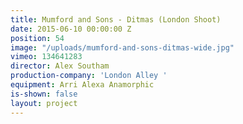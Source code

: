 ```yaml
---
title: Mumford and Sons - Ditmas (London Shoot)
date: 2015-06-10 00:00:00 Z
position: 54
image: "/uploads/mumford-and-sons-ditmas-wide.jpg"
vimeo: 134641283
director: Alex Southam
production-company: 'London Alley '
equipment: Arri Alexa Anamorphic
is-shown: false
layout: project
---
```


